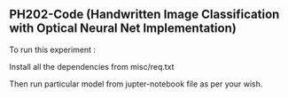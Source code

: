 ## PH202-Code (Handwritten Image Classification with Optical Neural Net Implementation)

To run this experiment :

Install all the dependencies from misc/req.txt

Then run particular model from jupter-notebook file as per your wish.

